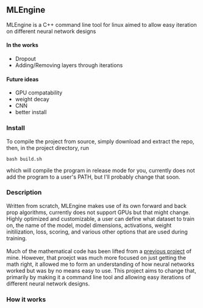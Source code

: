 ## MLEngine

MLEngine is a C++ command line tool for linux aimed to allow easy iteration on different neural network designs

#### In the works
* Dropout
* Adding/Removing layers through iterations

#### Future ideas
* GPU compatability
* weight decay
* CNN
* better install

### Install

To compile the project from source, simply download and extract the repo, then, in the project directory, run

```
bash build.sh
```

which will compile the program in release mode for you, currently does not add the program to a user's PATH, but I'll probably change that soon.

### Description

Written from scratch, MLEngine makes use of its own forward and back prop algorithms, currently does not support GPUs but that might change. Highly optimized and customizable, a user can define what dataset to train on, the name of the model, model dimensions, activations, weight initilization, loss, scoring, and various other options that are used during training.
<br><br>
Much of the mathematical code has been lifted from a [previous project](https://github.com/Joey574/MachineLearningCpp) of mine. However, that proejct was much more focused on just getting the math right, it allowed me to form an understanding of how neural networks worked but was by no means easy to use. This project aims to change that, primarily by making it a command line tool and allowing easy iterations of different neural network designs.

### How it works
